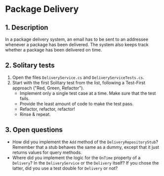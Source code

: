 # Package Delivery

## 1. Description

In a package delivery system, an email has to be sent to an addressee whenever a package has been delivered. The
system also keeps track whether a package has been delivered on time.

## 2. Solitary tests

1. Open the files `DeliveryService.cs` and `DeliveryServiceTests.cs`.
2. Start with the first Solitary test from the list, following a Test-First approach ("Red, Green, Refactor").
    * Implement only a single test case at a time. Make sure that the test fails.
    * Provide the least amount of code to make the test pass.
    * Refactor, refactor, refactor!
    * Rinse & repeat.

## 3. Open questions

* How did you implement the `Add` method of the `DeliveryRepositoryStub`? Remember that a stub behaves the same as a
  dummy, except that it just returns values for query methods.
* Where did you implement the logic for the `OnTime` property of a `Delivery`? In the `DeliveryService` or the `Delivery`
  itself? If you chose the latter, did you use a test double for `Delivery` or not?
